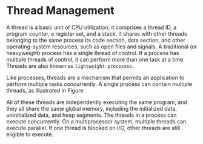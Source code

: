 # Thread Management 

A thread is a basic unit of CPU utilization; it comprises a thread ID, a program counter, a register set, and a stack. It shares with other threads belonging to the same process its code section, data section, and other operating-system resources, such as open files and signals. A traditional (or heavyweight) process has a single thread of control. If a process has multiple threads of control, it can perform more than one task at a time. Threads are also known as `lightweight processes.`


Like processes, threads are a mechanism that permits an application to perform multiple tasks concurrently. A single process can contain multiple threads, as illustrated in Figure

All of these threads are independently executing the same program, and they all share the same global memory, including the initialized data, uninitialized data, and heap segments. The threads in a process can execute concurrently. On a multiprocessor system, multiple threads can execute parallel. If one thread is blocked on I/O, other threads are still eligible to execute.
